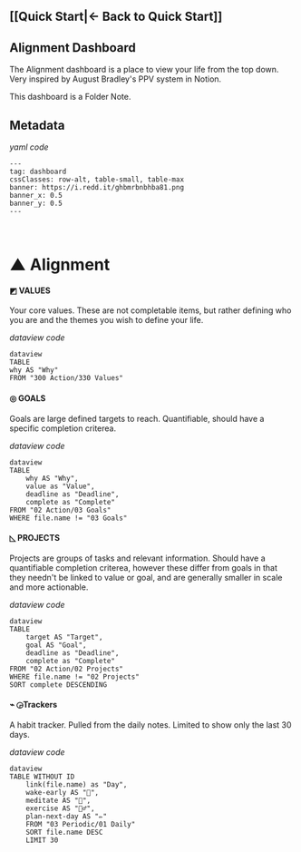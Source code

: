 [[Quick Start|← Back to Quick Start]]
---
## Alignment Dashboard
The Alignment dashboard is a place to view your life from the top down. Very inspired by August Bradley's PPV system in Notion. 

This dashboard is a Folder Note.

## Metadata
*yaml code*
```
---
tag: dashboard
cssClasses: row-alt, table-small, table-max
banner: https://i.redd.it/ghbmrbnbhba81.png
banner_x: 0.5
banner_y: 0.5
---
```
⠀
#  ▲ Alignment

####  ◩ VALUES
Your core values. These are not completable items, but rather defining who you are and the themes you wish to define your life.

*dataview code*
```
dataview
TABLE
why AS "Why"
FROM "300 Action/330 Values"
```

#### ◎ GOALS
Goals are large defined targets to reach. Quantifiable, should have a specific completion criterea. 

*dataview code*
```
dataview
TABLE
	why AS "Why",
	value as "Value",
	deadline as "Deadline",
	complete as "Complete"
FROM "02 Action/03 Goals"
WHERE file.name != "03 Goals"
```

#### ◺ PROJECTS
Projects are groups of tasks and relevant information. Should have a quantifiable completion criterea, however these differ from goals in that they needn't be linked to value or goal, and are generally smaller in scale and more actionable.

*dataview code*
```
dataview
TABLE
	target AS "Target",
	goal AS "Goal",
	deadline as "Deadline",
	complete as "Complete"
FROM "02 Action/02 Projects"
WHERE file.name != "02 Projects"
SORT complete DESCENDING
```

#### ⌁ ◶Trackers
A habit tracker. Pulled from the daily notes. Limited to show only the last 30 days.

*dataview code*
```
dataview
TABLE WITHOUT ID
	link(file.name) as "Day",
	wake-early AS "🌄",
	meditate AS "🧘",
	exercise AS "🏃‍♂️",
	plan-next-day AS "✏️"
	FROM "03 Periodic/01 Daily" 
	SORT file.name DESC
	LIMIT 30
```

